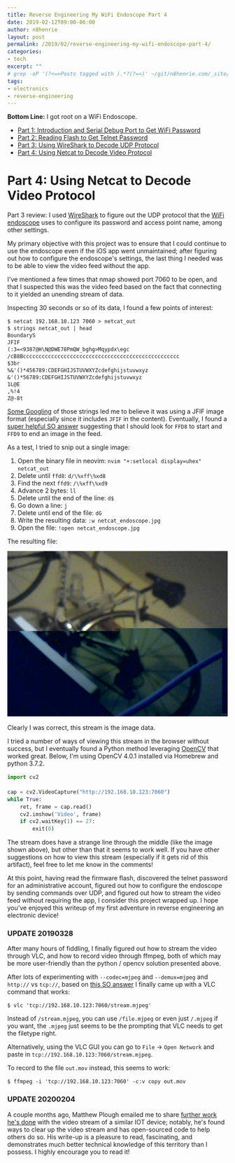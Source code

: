 ```yaml
---
title: Reverse Engineering My WiFi Endoscope Part 4
date: 2019-02-12T09:00-06:00
author: n8henrie
layout: post
permalink: /2019/02/reverse-engineering-my-wifi-endoscope-part-4/
categories:
- tech
excerpt: ""
# grep -oP '(?<=>Posts tagged with ).*?(?=<)' ~/git/n8henrie.com/_site/tags/index.html
tags:
- electronics
- reverse-engineering
---
```

**Bottom Line:** I got root on a WiFi Endoscope.
<!--more-->

- [Part 1: Introduction and Serial Debug Port to Get WiFi
  Password](/2019/02/reverse-engineering-my-wifi-endoscope-part-1)
- [Part 2: Reading Flash to Get Telnet Password](/2019/02/reverse-engineering-my-wifi-endoscope-part-2)
- [Part 3: Using WireShark to Decode UDP Protocol](/2019/02/reverse-engineering-my-wifi-endoscope-part-3)
- [Part 4: Using Netcat to Decode Video Protocol](/2019/02/reverse-engineering-my-wifi-endoscope-part-4)

# Part 4: Using Netcat to Decode Video Protocol

Part 3 review: I used [WireShark] to figure out the UDP protocol that the [WiFi
endoscope][1] uses to configure its password and access point name, among other
settings.

My primary objective with this project was to ensure that I could continue to
use the endoscope even if the iOS app went unmaintained; after figuring out how
to configure the endoscope's settings, the last thing I needed was to be able
to view the video feed without the app.

I've mentioned a few times that nmap showed port 7060 to be open, and
that I suspected this was the video feed based on the fact that connecting to
it yielded an unending stream of data.

Inspecting 30 seconds or so of its data, I found a few points of interest:

```console
$ netcat 192.168.10.123 7060 > netcat_out
$ strings netcat_out | head
BoundaryS
JFIF
(:3=<9387@H\N@DWE78PmQW_bghg>Mqypdx\egc
/cB8Bcccccccccccccccccccccccccccccccccccccccccccccccccc
$3br
%&'()*456789:CDEFGHIJSTUVWXYZcdefghijstuvwxyz
&'()*56789:CDEFGHIJSTUVWXYZcdefghijstuvwxyz
1L@E
,%!4
Z@-8t
```

[Some
Googling](https://stackoverflow.com/questions/18416272/convert-image-stream-jfif-jpeg-format-to-datauri-using-javascript)
of those strings led me to believe it was using a JFIF image format (especially
since it includes `JFIF` in the content). Eventually, I found a [super helpful
SO answer](https://stackoverflow.com/a/1602428/1588795) suggesting that I
should look for `FFD8` to start and `FFD9` to end an image in the feed.

As a test, I tried to snip out a single image:

1. Open the binary file in neovim: `nvim "+:setlocal display=uhex" netcat_out`
1. Delete until `ffd8`: `d/\%xff\%xd8`
1. Find the next `ffd9`: `/\%xff\%xd9`
1. Advance 2 bytes: `ll`
1. Delete until the end of the line: `d$`
1. Go down a line: `j`
1. Delete until end of the file: `dG`
1. Write the resulting data: `:w netcat_endoscope.jpg`
1. Open the file: `!open netcat_endoscope.jpg`

The resulting file:

![](/uploads/2019/02/netcat_endoscope.jpg)

Clearly I was correct, this stream is the image data.

I tried a number of ways of viewing this stream in the browser without success,
but I eventually found a Python method leveraging [OpenCV] that worked great.
Below, I'm using OpenCV 4.0.1 installed via Homebrew and python 3.7.2.

```python
import cv2

cap = cv2.VideoCapture("http://192.168.10.123:7060")
while True:
    ret, frame = cap.read()
    cv2.imshow('Video', frame)
    if cv2.waitKey(1) == 27:
        exit(0)
```

The stream does have a strange line through the middle (like the image shown
above), but other than that it seems to work well. If you have other
suggestions on how to view this stream (especially if it gets rid of this
artifact), feel free to let me know in the comments!

At this point, having read the firmware flash, discovered the telnet password
for an administrative account, figured out how to configure the endoscope by
sending commands over UDP, and figured out how to stream the video feed without
requiring the app, I consider this project wrapped up. I hope you've enjoyed
this writeup of my first adventure in reverse engineering an electronic device!

### <a name="UPDATE 20190328"></a>UPDATE 20190328

After many hours of fiddling, I finally figured out how to stream the video
through VLC, and how to record video through ffmpeg, both of which may be more
user-friendly than the python / opencv solution presented above.

After lots of experimenting with `--codec=mjpeg` and `--demux=mjpeg` and
`http://` vs `tcp://`, based on [this SO
answer](https://stackoverflow.com/a/841271/1588795) I finally came up with a
VLC command that works:

```console
$ vlc 'tcp://192.168.10.123:7060/stream.mjpeg'
```

Instead of `/stream.mjpeg`, you can use `/file.mjpeg` or even just `/.mjpeg` if
you want, the `.mjpeg` just seems to be the prompting that VLC needs to get the
filetype right.

Alternatively, using the VLC GUI you can go to `File` -> `Open Network` and
paste in `tcp://192.168.10.123:7060/stream.mjpeg`.

To record to the file `out.mov` instead, this seems to work:

```console
$ ffmpeg -i 'tcp://192.168.10.123:7060' -c:v copy out.mov
```

### <a name="UPDATE 20200204"></a>UPDATE 20200204

A couple months ago, Matthew Plough emailed me to share [further work he's
done][5] with the video stream of a similar IOT device; notably, he's
found ways to clear up the video stream and has open-sourced code to help
others do so. His write-up is a pleasure to read, fascinating, and demonstrates
much better technical knowledge of this territory than I possess. I highly
encourage you to read it!

[1]: https://amzn.to/2pXlelm
[2]: https://amzn.to/2GcJw4t
[3]: https://sourceforge.net/projects/netcat/
[4]: https://amzn.to/2GukcH9
[WireShark]: https://www.wireshark.org/
[OpenCV]: https://opencv.org/
[5]: https://mplough.github.io/2019/12/14/borescope.html
